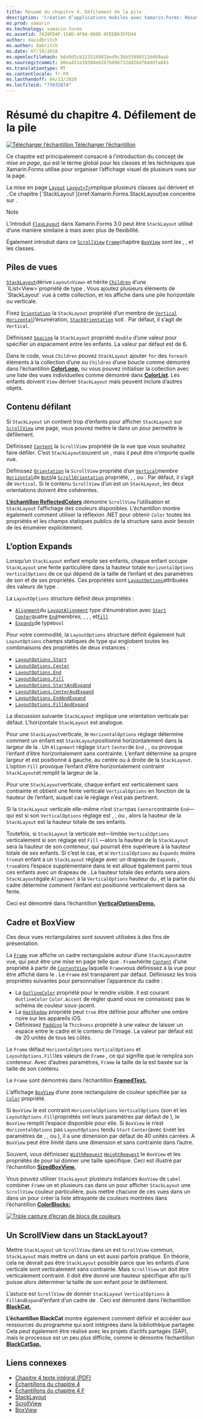 ```yaml
---
title: Résumé du chapitre 4. Défilement de la pile
description: 'Création d’applications mobiles avec Xamarin.Forms: Résumé du chapitre 4. Défilement de la pile'
ms.prod: xamarin
ms.technology: xamarin-forms
ms.assetid: 7A39FD4F-15AD-4F94-960E-9FEEB63FFD44
author: davidbritch
ms.author: dabritch
ms.date: 07/19/2018
ms.openlocfilehash: bda9d5cb323524981bed9c3bb55998513dd69aab
ms.sourcegitcommit: b0ea451e18504e6267b896732dd26df64ddfa843
ms.translationtype: MT
ms.contentlocale: fr-FR
ms.lasthandoff: 04/13/2020
ms.locfileid: "73032874"
---
```

# <a name="summary-of-chapter-4-scrolling-the-stack"></a>Résumé du chapitre 4. Défilement de la pile

[![Télécharger](~/media/shared/download.png) l’échantillon Télécharger l’échantillon](https://github.com/xamarin/xamarin-forms-book-samples/tree/master/Chapter04)

Ce chapitre est principalement consacré à l’introduction du concept de *mise en page*, qui est le terme global pour les classes et les techniques que Xamarin.Forms utilise pour organiser l’affichage visuel de plusieurs vues sur la page.

La mise en page [`Layout`](xref:Xamarin.Forms.Layout) [`Layout<T>`](xref:Xamarin.Forms.Layout`1)implique plusieurs classes qui dérivent et . Ce chapitre [`StackLayout`](xref:Xamarin.Forms.StackLayout)se concentre sur .

> [!NOTE]
> L’introduit [`FlexLayout`](~/xamarin-forms/user-interface/layouts/flex-layout.md) dans Xamarin.Forms 3.0 peut être `StackLayout` utilisé d’une manière similaire à mais avec plus de flexibilité.

Également introduit dans ce [`ScrollView`](xref:Xamarin.Forms.ScrollView) [`Frame`](xref:Xamarin.Forms.Frame)chapitre [`BoxView`](xref:Xamarin.Forms.BoxView) sont les , , et les classes.

## <a name="stacks-of-views"></a>Piles de vues

[`StackLayout`](xref:Xamarin.Forms.StackLayout)dérive `Layout<View>` et hérite [`Children`](xref:Xamarin.Forms.Layout`1) d’une `IList<View>`propriété de type . Vous ajoutez plusieurs éléments de `StackLayout` vue à cette collection, et les affiche dans une pile horizontale ou verticale.

Fixez [`Orientation`](xref:Xamarin.Forms.StackLayout.Orientation) la `StackLayout` propriété d’un membre de [`Vertical`](xref:Xamarin.Forms.StackOrientation.Vertical) [`Horizontal`](xref:Xamarin.Forms.StackOrientation.Horizontal)l’énumération, [`StackOrientation`](xref:Xamarin.Forms.StackOrientation) soit . Par défaut, il s’agit de `Vertical`.

Définissez [`Spacing`](xref:Xamarin.Forms.StackLayout.Spacing) la `StackLayout` propriété `double` d’une valeur pour spécifier un espacement entre les enfants. La valeur par défaut est de 6.

Dans le code, vous `Children` pouvez `StackLayout` ajouter `for` des `foreach` éléments à la collection d’une ou `Children` d’une boucle comme démontré dans l’échantillon [**ColorLoop,**](https://github.com/xamarin/xamarin-forms-book-samples/tree/master/Chapter04/ColorLoop) ou vous pouvez initialiser la collection avec une liste des vues individuelles comme démontré dans [**ColorList**](https://github.com/xamarin/xamarin-forms-book-samples/tree/master/Chapter04/ColorList). Les enfants doivent `View` dériver `StackLayout` mais peuvent inclure d’autres objets.

## <a name="scrolling-content"></a>Contenu défilant

Si `StackLayout` un contient trop d’enfants pour afficher `StackLayout` sur [`ScrollView`](xref:Xamarin.Forms.ScrollView) une page, vous pouvez mettre le dans un pour permettre le défilement.

Définissez [`Content`](xref:Xamarin.Forms.ScrollView.Content) la `ScrollView` propriété de la vue que vous souhaitez faire défiler. C’est `StackLayout`souvent un , mais il peut être n’importe quelle vue.

Définissez [`Orientation`](xref:Xamarin.Forms.ScrollView.Orientation) la `ScrollView` propriété d’un [`Vertical`](xref:Xamarin.Forms.ScrollOrientation.Vertical)membre [`Horizontal`](xref:Xamarin.Forms.ScrollOrientation.Horizontal)de [`Both`](xref:Xamarin.Forms.ScrollOrientation.Both)la [`ScrollOrientation`](xref:Xamarin.Forms.ScrollOrientation) propriété, , , ou . Par défaut, il s’agit de `Vertical`. Si le contenu `ScrollView` d’un est un `StackLayout`, les deux orientations doivent être cohérentes.

[**L’échantillon ReflectedColors**](https://github.com/xamarin/xamarin-forms-book-samples/tree/master/Chapter04/ReflectedColors) démontre `ScrollView` l’utilisation et `StackLayout` l’affichage des couleurs disponibles. L’échantillon montre également comment utiliser la réflexion .NET pour obtenir `Color` toutes les propriétés et les champs statiques publics de la structure sans avoir besoin de les énumérer explicitement.

## <a name="the-expands-option"></a>L’option Expands

Lorsqu’un `StackLayout` enfant empile ses enfants, chaque enfant occupe `StackLayout` une fente particulière dans la hauteur totale `HorizontalOptions` `VerticalOptions` de ce qui dépend de la taille de l’enfant et des paramètres de son et de ses propriétés. Ces propriétés sont [`LayoutOptions`](xref:Xamarin.Forms.LayoutOptions)attribuées des valeurs de type .

La `LayoutOptions` structure définit deux propriétés :

- [`Alignment`](xref:Xamarin.Forms.LayoutOptions.Alignment)du [`LayoutAlignment`](xref:Xamarin.Forms.LayoutAlignment) type d’énumération avec [`Start`](xref:Xamarin.Forms.LayoutAlignment.Start) [`Center`](xref:Xamarin.Forms.LayoutAlignment.Center)quatre [`End`](xref:Xamarin.Forms.LayoutAlignment.End)membres, , , , et[`Fill`](xref:Xamarin.Forms.LayoutAlignment.Fill)
- [`Expands`](xref:Xamarin.Forms.LayoutOptions.Expands)de type`bool`

Pour votre commodité, la `LayoutOptions` structure définit également huit `LayoutOptions` champs statiques de type qui englobent toutes les combinaisons des propriétés de deux instances :

- [`LayoutOptions.Start`](xref:Xamarin.Forms.LayoutOptions.Start)
- [`LayoutOptions.Center`](xref:Xamarin.Forms.LayoutOptions.Center)
- [`LayoutOptions.End`](xref:Xamarin.Forms.LayoutOptions.End)
- [`LayoutOptions.Fill`](xref:Xamarin.Forms.LayoutOptions.Fill)
- [`LayoutOptions.StartAndExpand`](xref:Xamarin.Forms.LayoutOptions.StartAndExpand)
- [`LayoutOptions.CenterAndExpand`](xref:Xamarin.Forms.LayoutOptions.CenterAndExpand)
- [`LayoutOptions.EndAndExpand`](xref:Xamarin.Forms.LayoutOptions.EndAndExpand)
- [`LayoutOptions.FillAndExpand`](xref:Xamarin.Forms.LayoutOptions.FillAndExpand)

La discussion suivante `StackLayout` implique une orientation verticale par défaut. L’horizontale `StackLayout` est analogue.

Pour une `StackLayout`verticale, le `HorizontalOptions` réglage détermine comment un enfant est `StackLayout`positionné horizontalement dans la largeur de la . Un `Alignment` réglage `Start` `Center`de `End` , , ou provoque l’enfant d’être horizontalement sans contrainte. L’enfant détermine sa propre largeur et est positionné à gauche, au centre ou à droite de la `StackLayout`. L’option `Fill` provoque l’enfant d’être horizontalement contraint `StackLayout`et remplit la largeur de la .

Pour une `StackLayout`verticale, chaque enfant est verticalement sans contrainte et obtient une fente verticale `VerticalOptions` en fonction de la hauteur de l’enfant, auquel cas le réglage n’est pas pertinent.

Si la `StackLayout` verticale elle-même n’est `Start`pas `Center`contrainte `End`&mdash;qui est si son `VerticalOptions` réglage est , , ou , alors la hauteur de la `StackLayout` est la hauteur totale de ses enfants.

Toutefois, si `StackLayout` la verticale est&mdash;limitée `VerticalOptions` verticalement si son réglage est `Fill` &mdash;alors la hauteur de la `StackLayout` sera la hauteur de son conteneur, qui pourrait être supérieure à la hauteur totale de ses enfants. Si c’est le cas, et si `VerticalOptions` au `Expands` moins `true`un enfant a un `StackLayout` réglage avec un drapeau de `Expands` , `true`alors l’espace supplémentaire dans le est alloué également parmi tous ces enfants avec un drapeau de . La hauteur totale des enfants sera alors `StackLayout`égale `Alignment` à la `VerticalOptions` hauteur du , et la partie du cadre détermine comment l’enfant est positionné verticalement dans sa fente.

Ceci est démontré dans l’échantillon [**VerticalOptionsDemo.**](https://github.com/xamarin/xamarin-forms-book-samples/tree/master/Chapter04/VerticalOptionsDemo)

## <a name="frame-and-boxview"></a>Cadre et BoxView

Ces deux vues rectangulaires sont souvent utilisées à des fins de présentation.

La [`Frame`](xref:Xamarin.Forms.Frame) vue affiche un cadre rectangulaire autour d’une `StackLayout`autre vue, qui peut être une mise en page telle que . `Frame`hérite [`Content`](xref:Xamarin.Forms.ContentView.Content) d’une propriété à partir de [`ContentView`](xref:Xamarin.Forms.ContentView) laquelle `Frame`vous définissez à la vue pour être affiché dans le . Le `Frame` est transparent par défaut. Définissez les trois propriétés suivantes pour personnaliser l’apparence du cadre :

- La [`OutlineColor`](xref:Xamarin.Forms.Frame.OutlineColor) propriété pour le rendre visible. Il est courant `OutlineColor` `Color.Accent` de régler quand vous ne connaissez pas le schéma de couleur sous-jacent.
- La [`HasShadow`](xref:Xamarin.Forms.Frame.HasShadow) propriété peut `true` être définie pour afficher une ombre noire sur les appareils iOS.
- Définissez [`Padding`](xref:Xamarin.Forms.Layout.Padding) la `Thickness` propriété à une valeur de laisser un espace entre le cadre et le contenu de l’image. La valeur par défaut est de 20 unités de tous les côtés.

Le `Frame` défaut `HorizontalOptions` `VerticalOptions` et `LayoutOptions.Fill`les valeurs de `Frame` , ce qui signifie que le remplira son conteneur. Avec d’autres paramètres, `Frame` la taille de la est basée sur la taille de son contenu.

Le `Frame` sont démontrés dans l’échantillon [**FramedText.**](https://github.com/xamarin/xamarin-forms-book-samples/tree/master/Chapter04/FramedText)

L’affichage [`BoxView`](xref:Xamarin.Forms.BoxView) d’une zone rectangulaire de couleur spécifiée par sa [`Color`](xref:Xamarin.Forms.BoxView.Color) propriété.

Si `BoxView` le est contraint `HorizontalOptions` `VerticalOptions` (son et les `LayoutOptions.Fill`propriétés ont leurs paramètres par défaut de ), le `BoxView` remplit l’espace disponible pour elle. Si `BoxView` le n’est `HorizontalOptions` pas `LayoutOptions` tendu `Start` `Center`(avec `End`et les paramètres de , , ou ), il a une dimension par défaut de 40 unités carrées. A `BoxView` peut être limité dans une dimension et sans contrainte dans l’autre.

Souvent, vous définissez [`WidthRequest`](xref:Xamarin.Forms.VisualElement.WidthRequest) [`HeightRequest`](xref:Xamarin.Forms.VisualElement.HeightRequest) le `BoxView` et les propriétés de pour lui donner une taille spécifique. Ceci est illustré par l’échantillon [**SizedBoxView.**](https://github.com/xamarin/xamarin-forms-book-samples/tree/master/Chapter04/SizedBoxView)

Vous pouvez utiliser `StackLayout` plusieurs instances `BoxView` de `Label` combiner `Frame` un et plusieurs cas dans un pour afficher `StackLayout` une `ScrollView` couleur particulière, puis mettre chacune de ces vues dans un dans un pour créer la liste attrayante de couleurs montrées dans l’échantillon [**ColorBlocks:**](https://github.com/xamarin/xamarin-forms-book-samples/tree/master/Chapter04/ColorBlocks)

[![Triple capture d’écran de blocs de couleurs](images/ch04fg11-small.png "Liste des couleurs")](images/ch04fg11-large.png#lightbox "Liste des couleurs")

## <a name="a-scrollview-in-a-stacklayout"></a>Un ScrollView dans un StackLayout?

Mettre `StackLayout` un `ScrollView` dans un est `ScrollView` commun, `StackLayout` mais mettre un dans un est aussi parfois pratique. En théorie, cela ne devrait pas être `StackLayout` possible parce que les enfants d’une verticale sont verticalement sans contrainte. Mais `ScrollView` un doit être verticalement contraint. Il doit être donné une hauteur spécifique afin qu’il puisse alors déterminer la taille de son enfant pour le défilement.

L’astuce est `ScrollView` de donner `StackLayout` `VerticalOptions` à `FillAndExpand`l’enfant d’un cadre de . Ceci est démontré dans l’échantillon [**BlackCat.**](https://github.com/xamarin/xamarin-forms-book-samples/tree/master/Chapter04/BlackCat)

**L’échantillon BlackCat** montre également comment définir et accéder aux ressources du programme qui sont intégrées dans la bibliothèque partagée. Cela peut également être réalisé avec les projets d’actifs partagés (SAP), mais le processus est un peu plus difficile, comme le démontre l’échantillon [**BlackCatSap.**](https://github.com/xamarin/xamarin-forms-book-samples/tree/master/Chapter04/BlackCatSap)

## <a name="related-links"></a>Liens connexes

- [Chapitre 4 texte intégral (PDF)](https://download.xamarin.com/developer/xamarin-forms-book/XamarinFormsBook-Ch04-Apr2016.pdf)
- [Échantillons du chapitre 4](https://github.com/xamarin/xamarin-forms-book-samples/tree/master/Chapter04)
- [Échantillons du chapitre 4 F](https://github.com/xamarin/xamarin-forms-book-samples/tree/master/Chapter04/FS)
- [StackLayout](~/xamarin-forms/user-interface/layouts/stack-layout.md)
- [ScrollView](~/xamarin-forms/user-interface/layouts/scroll-view.md)
- [BoxView](~/xamarin-forms/user-interface/boxview.md)
